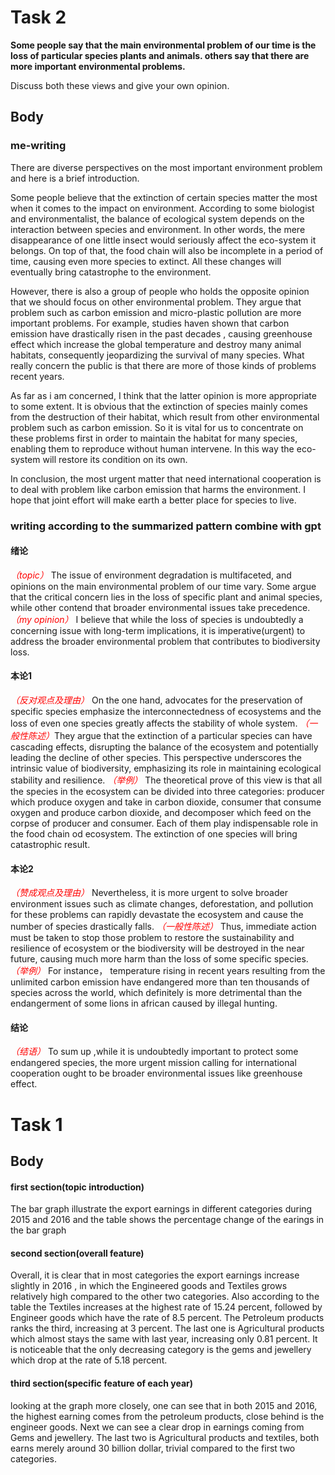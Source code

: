 # Task 2

**Some people say that the main environmental problem of our time is the loss of particular species  plants and animals. others say that there are more important environmental problems.**  

Discuss both these views and give your own opinion.

## Body
### me-writing
There are diverse perspectives on the most important environment problem and here is a brief introduction.  

Some people believe that the extinction of certain species matter the most when it comes to the impact on environment. According to some biologist and environmentalist, the balance of ecological system depends on the interaction between species and environment. In other words, the mere disappearance of one little insect would seriously affect the eco-system it belongs. On top of that, the food chain will also be incomplete in a period of time, causing even more species to extinct. All these changes will eventually bring catastrophe to the environment.

However, there is also a group of people who holds the opposite opinion that we should focus on other environmental problem. They argue that problem such as carbon emission and micro-plastic pollution are more important problems. For example, studies haven shown that carbon emission have drastically risen in the past decades , causing greenhouse effect which increase the global temperature and destroy many animal habitats, consequently jeopardizing the survival of many species.
What really concern the public is that there are more of those kinds of problems recent years.


As far as i am concerned, I think that the latter opinion is more appropriate to some extent.
It is obvious that the extinction of species mainly comes from the destruction of their habitat, which result from other environmental problem such as carbon emission. So it is vital for us to concentrate on these problems first in order to maintain the habitat for many species, enabling them to reproduce without human intervene. In this way the eco-system will restore its condition on its own.  

In conclusion, the most urgent matter that need international cooperation is to deal with problem like carbon emission that harms the environment. I hope that joint effort will make earth a better place for species to live.

### writing according to the summarized pattern combine with gpt

#### 绪论

<em><font color=red>（topic）</font></em> The issue of environment degradation is multifaceted, and opinions on the main environmental problem of our time vary. Some argue that the critical concern lies in the loss of specific plant and animal species, while other contend that broader environmental issues take precedence. <em><font color=red>（my opinion）</font></em> I believe that while the loss of species is undoubtedly a concerning issue with long-term implications, it is imperative(urgent) to address the broader environmental problem that contributes to biodiversity loss.


#### 本论1
<em><font color=red>（反对观点及理由）</font></em> On the one hand, advocates for the preservation of specific species emphasize the interconnectedness of ecosystems and the loss of even one species greatly affects the stability of whole system. <em><font color=red>（一般性陈述）</font></em>They argue that the extinction of a particular species can have cascading effects, disrupting the balance of the ecosystem and potentially leading the decline of other species. This perspective underscores the intrinsic value of biodiversity, emphasizing its role in maintaining ecological stability and resilience. <em><font color=red>（举例）</font></em> The theoretical prove of this view is that all the species in the ecosystem can be divided into three categories:
producer which produce oxygen and take in carbon dioxide, consumer that consume oxygen and produce carbon dioxide, and decomposer which feed on the corpse of producer and consumer. Each of them play indispensable role in the food chain od ecosystem. The extinction of one species will bring catastrophic result.



#### 本论2

<em><font color=red>（赞成观点及理由）</font></em> Nevertheless, it is more urgent to solve broader environment issues such as climate changes, deforestation, and pollution for these problems can rapidly devastate the ecosystem and cause the number of species drastically falls.
<em><font color=red>（一般性陈述）</font></em> Thus, immediate action must be taken to stop those problem to restore the sustainability and resilience of ecosystem or the biodiversity will be destroyed in the near future, causing much more harm than the loss of some specific species.
<em><font color=red>（举例）</font></em> For instance， temperature rising in recent years resulting from the unlimited carbon emission have endangered more than ten thousands of species across the world, which definitely is more detrimental than the endangerment of some lions in african caused by illegal hunting.


#### 结论

<em><font color=red>（结语）</font></em> To sum up ,while it is undoubtedly important to protect some endangered species, the more urgent mission calling for international cooperation ought to be broader environmental issues like greenhouse effect.





# Task 1

## Body 


#### first section(topic introduction)
The bar graph illustrate the export earnings in different categories during  2015 and 2016 and the table shows the percentage change of the earings in the bar graph 


#### second section(overall feature)

Overall, it is clear that in most categories the export earnings increase slightly in 2016 , in which the Engineered goods and Textiles grows relatively high compared to the other two categories. Also according to the table the Textiles increases at the highest rate of 15.24 percent, followed by Engineer goods which have the rate of 8.5 percent. The Petroleum products ranks the third, increasing at 3 percent. The last one is Agricultural products which almost stays the same with last year, increasing only 0.81 percent. It is noticeable that the only decreasing category is the gems and jewellery which drop at the rate of 5.18 percent.


#### third section(specific feature of each year)

looking at the graph more closely, one can see that  in both 2015 and 2016, the highest earning comes from the petroleum products, close behind is the engineer goods. Next we can see a clear drop in earnings coming from Gems and jewellery. The last two is Agricultural products and textiles, both earns merely around 30 billion dollar, trivial compared to the first two categories.




